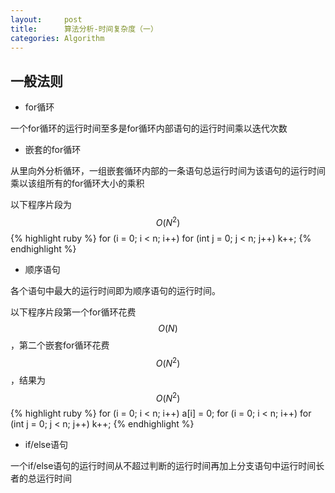 ```yaml
---
layout:     post
title:      算法分析-时间复杂度（一）
categories: Algorithm
---
```



## 一般法则

* for循环

一个for循环的运行时间至多是for循环内部语句的运行时间乘以迭代次数

* 嵌套的for循环

从里向外分析循环，一组嵌套循环内部的一条语句总运行时间为该语句的运行时间乘以该组所有的for循环大小的乘积

以下程序片段为$$ O(N^2) $$
{% highlight ruby %}
for (i = 0; i < n; i++)
    for (int j = 0; j < n; j++)
        k++;
{% endhighlight %}

* 顺序语句

各个语句中最大的运行时间即为顺序语句的运行时间。

以下程序片段第一个for循环花费$$ O(N) $$，第二个嵌套for循环花费$$ O(N^2) $$，结果为$$ O(N^2) $$
{% highlight ruby %}
for (i = 0; i < n; i++)
    a[i] = 0;
for (i = 0; i < n; i++)
    for (int j = 0; j < n; j++)
        k++;
{% endhighlight %}

* if/else语句

一个if/else语句的运行时间从不超过判断的运行时间再加上分支语句中运行时间长者的总运行时间